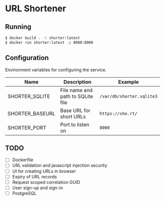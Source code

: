 
# URL Shortener

## Running

```bash
$ docker build . -t shorter:latest
$ docker run shorter:latest -p 8000:8000
```

## Configuration

Environment variables for configuring the service.

| Name             | Description                         | Example                    |
| ---------------- | ----------------------------------- | -------------------------- |
| SHORTER_SQLITE   | File name and path to SQLite file   | `/var/db/shorter.sqlite3`  |
| SHORTER_BASEURL  | Base URL for short URLs             | `https://sho.rt/`          |
| SHORTER_PORT     | Port to listen on                   | `8000`                     |


## TODO

* [ ] Dockerfile
* [ ] URL validation and javascript injection security
* [ ] UI for creating URLs in browser
* [ ] Expiry of URL records
* [ ] Request scoped correlation GUID
* [ ] User sign-up and sign-in
* [ ] PostgreSQL